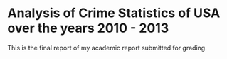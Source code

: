 # Analysis of Crime Statistics of USA over the years 2010 - 2013

This is the final report of my academic report submitted for grading.
